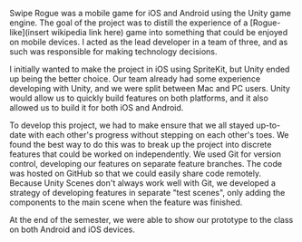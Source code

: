 Swipe Rogue was a mobile game for iOS and Android using the Unity game engine. The goal of the project was to distill the experience of a [Rogue-like](insert wikipedia link here) game into something that could be enjoyed on mobile devices. I acted as the lead developer in a team of three, and as such was responsible for making technology decisions.

I initially wanted to make the project in iOS using SpriteKit, but Unity ended up being the better choice. Our team already had some experience developing with Unity, and we were  split between Mac and PC users. Unity would allow us to quickly build features on both platforms, and it also allowed us to build it for both iOS and Android. 

To develop this project, we had to make ensure that we all stayed up-to-date with each other's progress without stepping on each other's toes. We found the best way to do this was to break up the project into discrete features that could be worked on independently. We used Git for version control, developing our features on separate feature branches. The code was hosted on GitHub so that we could easily share code remotely. Because Unity Scenes don't always work well with Git, we developed a strategy of developing features in separate "test scenes", only adding the components to the main scene when the feature was finished.

At the end of the semester, we were able to show our prototype to the class on both Android and iOS devices. 

